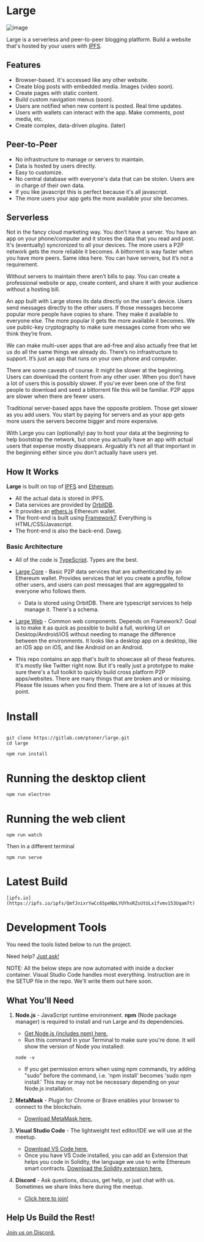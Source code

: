 
# Large

![image](https://raw.githubusercontent.com/ptoner/Large/master/www/images/logo_white.png)

Large is a serverless and peer-to-peer blogging platform. Build a website that's hosted by your users with [IPFS](http://ipfs.io).

## Features
* Browser-based. It's accessed like any other website.
* Create blog posts with embedded media. Images (video soon).
* Create pages with static content. 
* Build custom navigation menus (soon).
* Users are notified when new content is posted. Real time updates.
* Users with wallets can interact with the app. Make comments, post media, etc. 
* Create complex, data-driven plugins. (later)  

## Peer-to-Peer
* No infrastructure to manage or servers to maintain.
* Data is hosted by users directly.
* Easy to customize.
* No central database with everyone's data that can be stolen. Users are in charge of their own data. 
* If you like javascript this is perfect because it's all javascript. 
* The more users your app gets the more available your site becomes. 

## Serverless 
Not in the fancy cloud marketing way. You don’t have a server. You have an app on your phone/computer and it stores the data that you read and post. It's (eventually) syncronized to all your devices. The more users a P2P network gets the more reliable it becomes. A bittorrent is way faster when you have more peers. Same idea here. You can have servers, but it’s not a requirement.

Without servers to maintain there aren’t bills to pay. You can create a professional website or app, create content, and share it with your audience without a hosting bill. 

An app built with Large stores its data directly on the user's device. Users send messages directly to the other users. If those messages become popular more people have copies to share. They make it available to everyone else. The more popular it gets the more available it becomes. We use public-key cryptography to make sure messages come from who we think they’re from. 

We can make multi-user apps that are ad-free and also actually free that let us do all the same things we already do. There’s no infrastructure to support. It’s just an app that runs on your own phone and computer.

There are some caveats of course. It might be slower at the beginning. Users can download the content from any other user. When you don’t have a lot of users this is possibly slower. If you’ve ever been one of the first people to download and seed a bittorrent file this will be familiar. P2P apps are slower when there are fewer users.

Traditional server-based apps have the opposite problem. Those get slower as you add users. You start by paying for servers and as your app gets more users the servers become bigger and more expensive. 

With Large you can (optionally) pay to host your data at the beginning to help bootstrap the network, but once you actually have an app with actual users that expense mostly disappears. Arguably it’s not all that important in the beginning either since you don’t actually have users yet.


## How It Works

**Large** is built on top of [IPFS](https://github.com/ipfs/ipfs) and [Ethereum](https://github.com/ethereum/solidity).

* All the actual data is stored in IPFS.
* Data services are provided by [OrbitDB](https://github.com/orbitdb/orbit-db).
* It provides an [ethers.js](https://github.com/ethers-io/ethers.js/) Ethereum wallet.
* The front-end is built using [Framework7](https://github.com/framework7io/framework7). Everything is HTML/CSS/Javascript.
* The front-end is also the back-end. Dawg.

### Basic Architecture

* All of the code is [TypeScript](https://gitlab.com/microsoft/TypeScript). Types are the best.

* [Large Core](https://gitlab.com/ptoner/large-core) - Basic P2P data services that are authenticated by an Ethereum wallet. Provides services that let you create a profile, follow other users, and users can post messages that are aggreggated to everyone who follows them.

    * Data is stored using OrbitDB. There are typescript services to help manage it. There's a schema.

* [Large Web](https://gitlab.com/ptoner/large-web) - Common web components. Depends on Framework7. Goal is to make it as quick as possible to build a full, working UI on Desktop/Android/iOS without needing to manage the difference between the environments. It looks like a desktop app on a desktop, like an iOS app on iOS, and like Android on an Android. 

* This repo contains an app that's built to showcase all of these features. It's mostly like Twitter right now. But it's really just a prototype to make sure there's a full toolkit to quickly build cross platform P2P apps/websites. There are many things that are broken and or missing. Please file issues when you find them. There are a lot of issues at this point.



# Install
```console

git clone https://gitlab.com/ptoner/large.git
cd large

npm run install
```

# Running the desktop client

```console
npm run electron
```


# Running the web client

```console
npm run watch
```

Then in a different terminal

```console
npm run serve
```

# Latest Build
```console
[ipfs.io](https://ipfs.io/ipfs/QmfJnixrYwCc65peNbLYUYhxRZsUtULx1fvmv153Uqam7t)
```




# Development Tools
You need the tools listed below to run the project.

Need help? [Just ask!](https://discord.gg/kRydQeW)

NOTE: All the below steps are now automated with inside a docker container. Visual Studio Code handles most everything. Instruction are in the SETUP file in the repo. We'll write them out here soon.



## What You'll Need

1. **Node.js** - JavaScript runtime environment. **npm** (Node package manager) is required to install and run Large and its dependencies.
    * [Get Node.js (includes npm) here.](https://nodejs.org/en/download/)
    * Run this command in your Terminal to make sure you're done. It will show the version of Node you installed:
    ```console
    node -v
    ```
    * If you get permission errors when using npm commands, try adding "sudo" before the command, i.e. 'npm install' becomes 'sudo npm install.' This may or may not be necessary depending on your Node.js installation.

1. **MetaMask** - Plugin for Chrome or Brave enables your browser to connect to the blockchain.
    * [Download MetaMask here.](https://metamask.io/)

1. **Visual Studio Code** - The lightweight text editor/IDE we will use at the meetup.
    * [Download VS Code here.](https://code.visualstudio.com/)
    * Once you have VS Code installed, you can add an Extension that helps you code in Solidity, the language we use to write Ethereum smart contracts. [Download the Solidity extension here.](https://marketplace.visualstudio.com/items?itemName=JuanBlanco.solidity)

1. **Discord** - Ask questions, discuss, get help, or just chat with us. Sometimes we share links here during the meetup.
    * [Click here to join!](https://discord.gg/kRydQeW)




## Help Us Build the Rest!

[Join us on Discord.](https://discord.gg/kRydQeW)
